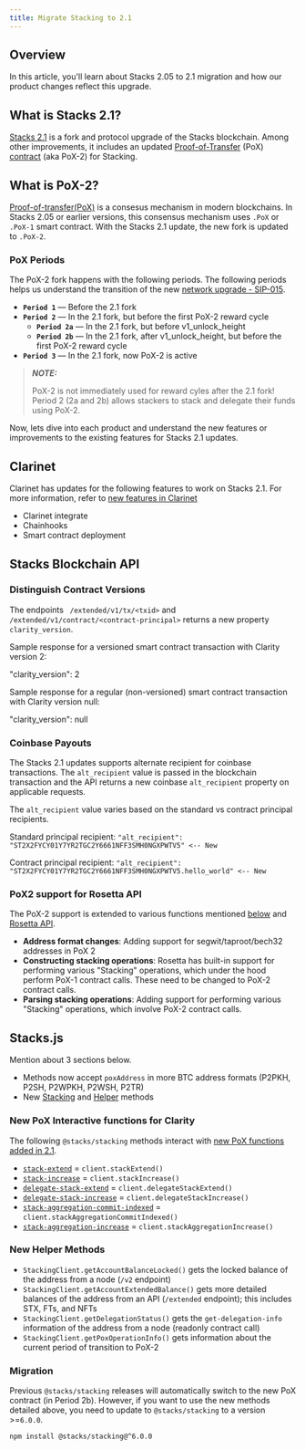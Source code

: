 ```yaml
---
title: Migrate Stacking to 2.1
---
```


## Overview

In this article, you'll learn about Stacks 2.05 to 2.1 migration and how our product changes reflect this upgrade.

## What is Stacks 2.1?

[Stacks 2.1](https://stacks.org/stacks-21-what-to-expect) is a fork and protocol upgrade of the Stacks blockchain. Among other improvements, it includes an updated [Proof-of-Transfer](https://docs.stacks.co/docs/understand-stacks/proof-of-transfer) (PoX) [contract](https://docs.stacks.co/docs/noteworthy-contracts/stacking-contract) (aka PoX-2) for Stacking.

## What is PoX-2?

[Proof-of-transfer(PoX)](https://docs.stacks.co/docs/understand-stacks/proof-of-transfer) is a consesus mechanism in modern blockchains. In Stacks 2.05 or earlier versions, this consensus mechanism uses `.PoX` or `.PoX-1` smart contract. With the Stacks 2.1 update, the new fork is updated to `.PoX-2`.

### PoX Periods

The PoX-2 fork happens with the following periods. The following periods helps us understand the transition of the new [network upgrade - SIP-015](https://github.com/stacksgov/sips/blob/feat/sip-015/sips/sip-015/sip-015-network-upgrade.md).

- **`Period 1`** — Before the 2.1 fork
- **`Period 2`** — In the 2.1 fork, but before the first PoX-2 reward cycle
  - **`Period 2a`** — In the 2.1 fork, but before v1_unlock_height
  - **`Period 2b`** — In the 2.1 fork, after v1_unlock_height, but before the first PoX-2 reward cycle
- **`Period 3`** — In the 2.1 fork, now PoX-2 is active

> **_NOTE:_**
>
> PoX-2 is not immediately used for reward cyles after the 2.1 fork! Period 2 (2a and 2b) allows stackers to stack and delegate their funds using PoX-2.

Now, lets dive into each product and understand the new features or improvements to the existing features for Stacks 2.1 updates.

## Clarinet

Clarinet has updates for the following features to work on Stacks 2.1. For more information, refer to [new features in Clarinet](https://www.hiro.so/blog/meet-4-new-features-in-clarinet)

- Clarinet integrate
- Chainhooks
- Smart contract deployment

## Stacks Blockchain API

### Distinguish Contract Versions

The endpoints ` /extended/v1/tx/<txid>` and `/extended/v1/contract/<contract-principal>` returns a new property `clarity_version`.

Sample response for a versioned smart contract transaction with Clarity version 2:

"clarity_version": 2

Sample response for a regular (non-versioned) smart contract transaction with Clarity version null:

"clarity_version": null

### Coinbase Payouts

The Stacks 2.1 updates supports alternate recipient for coinbase transactions. The `alt_recipient` value is passed in the blockchain transaction and the API returns a new coinbase `alt_recipient` property on applicable requests.

The `alt_recipient` value varies based on the standard vs contract principal recipients.

Standard principal recipient:
`"alt_recipient": "ST2X2FYCY01Y7YR2TGC2Y6661NFF3SMH0NGXPWTV5" <-- New`

Contract principal recipient:
`"alt_recipient": "ST2X2FYCY01Y7YR2TGC2Y6661NFF3SMH0NGXPWTV5.hello_world" <-- New`

### PoX2 support for Rosetta API

The PoX-2 support is extended to various functions mentioned [below](#new-pox-interactive-functions-for-clarity) and [Rosetta API](https://www.rosetta-api.org/).

- **Address format changes**: Adding support for segwit/taproot/bech32 addresses in PoX 2
- **Constructing stacking operations**: Rosetta has built-in support for performing various "Stacking" operations, which under the hood perform PoX-1 contract calls. These need to be changed to PoX-2 contract calls.
- **Parsing stacking operations**: Adding support for performing various "Stacking" operations, which involve PoX-2 contract calls.

## Stacks.js

Mention about 3 sections below.

- Methods now accept `poxAddress` in more BTC address formats (P2PKH, P2SH, P2WPKH, P2WSH, P2TR)
- New [Stacking](#new-pox-interaction-functions-clarity) and [Helper](#new-helper-methods) methods

### New PoX Interactive functions for Clarity

The following `@stacks/stacking` methods interact with [new PoX functions added in 2.1](https://github.com/stacksgov/sips/blob/feat/sip-015/sips/sip-015/sip-015-network-upgrade.md#new-method-stack-extend).

- [`stack-extend`](https://github.com/stacksgov/sips/blob/7c6c69d37c0ab46c0c782bbb203f9eea6d4d42a4/sips/sip-015/sip-015-network-upgrade.md#new-method-stack-extend) = `client.stackExtend()`
- [`stack-increase`](https://github.com/stacksgov/sips/blob/7c6c69d37c0ab46c0c782bbb203f9eea6d4d42a4/sips/sip-015/sip-015-network-upgrade.md#new-method-stack-increase) = `client.stackIncrease()`
- [`delegate-stack-extend`](https://github.com/stacksgov/sips/blob/7c6c69d37c0ab46c0c782bbb203f9eea6d4d42a4/sips/sip-015/sip-015-network-upgrade.md#new-method-delegate-stack-extend) = `client.delegateStackExtend()`
- [`delegate-stack-increase`](https://github.com/stacksgov/sips/blob/7c6c69d37c0ab46c0c782bbb203f9eea6d4d42a4/sips/sip-015/sip-015-network-upgrade.md#new-method-delegate-stack-increase) = `client.delegateStackIncrease()`
- [`stack-aggregation-commit-indexed`](https://github.com/stacksgov/sips/blob/7c6c69d37c0ab46c0c782bbb203f9eea6d4d42a4/sips/sip-015/sip-015-network-upgrade.md#new-method-stack-aggregation-commit-indexed) = `client.stackAggregationCommitIndexed()`
- [`stack-aggregation-increase`](https://github.com/stacksgov/sips/blob/7c6c69d37c0ab46c0c782bbb203f9eea6d4d42a4/sips/sip-015/sip-015-network-upgrade.md#new-method-stack-aggregation-increase) = `client.stackAggregationIncrease()`

### New Helper Methods

<!-- todo: add links to api reference, once live -->

- `StackingClient.getAccountBalanceLocked()` gets the locked balance of the address from a node (`/v2` endpoint)
- `StackingClient.getAccountExtendedBalance()` gets more detailed balances of the address from an API (`/extended` endpoint); this includes STX, FTs, and NFTs
- `StackingClient.getDelegationStatus()` gets the `get-delegation-info` information of the address from a node (readonly contract call)
- `StackingClient.getPoxOperationInfo()` gets information about the current period of transition to PoX-2

### Migration

Previous `@stacks/stacking` releases will automatically switch to the new PoX contract (in Period 2b).
However, if you want to use the new methods detailed above, you need to update to `@stacks/stacking` to a version >=`6.0.0`.

```
npm install @stacks/stacking@^6.0.0
```
